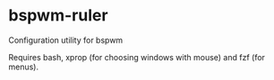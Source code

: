 # bspwm-ruler
Configuration utility for bspwm

Requires bash, xprop (for choosing windows with mouse) and fzf (for menus).
